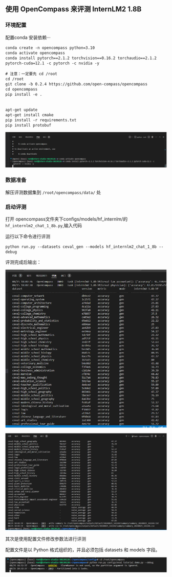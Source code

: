 ## 使用 OpenCompass 来评测 InternLM2 1.8B

### 环境配置

配置conda 安装依赖···

```
conda create -n opencompass python=3.10
conda activate opencompass
conda install pytorch==2.1.2 torchvision==0.16.2 torchaudio==2.1.2 pytorch-cuda=12.1 -c pytorch -c nvidia -y

# 注意：一定要先 cd /root
cd /root
git clone -b 0.2.4 https://github.com/open-compass/opencompass
cd opencompass
pip install -e .


apt-get update
apt-get install cmake
pip install -r requirements.txt
pip install protobuf
```

![QQ_1724564857187](assets/QQ_1724564857187.png)

### 数据准备

解压评测数据集到 `/root/opencompass/data/` 处

### 启动评测

打开 opencompass文件夹下configs/models/hf_internlm/的`hf_internlm2_chat_1_8b.py`,输入代码

运行以下命令进行评测

```
python run.py --datasets ceval_gen --models hf_internlm2_chat_1_8b --debug
```

评测完成后输出：

![QQ_1724581858120](assets/QQ_1724581858120.png)

![QQ_1724581571729](assets/QQ_1724581571729.png)

其次是使用配置文件修改参数法进行评测

配置文件是以 Python 格式组织的，并且必须包括 datasets 和 models 字段。

![QQ_1724581968928](assets/QQ_1724581968928.png)